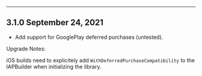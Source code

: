-----------------------
3.1.0
September 24, 2021
-----------------------
- Add support for GooglePlay deferred purchases (untested).

Upgrade Notes:

iOS builds need to explicitely add `WithDeferredPurchaseCompatibility` to the IAPBuilder when initializing the library. 